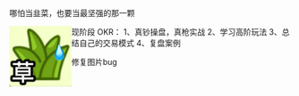 哪怕当韭菜，也要当最坚强的那一颗

<img src = "img\init.png" align="left">



现阶段 OKR：
1、真钞操盘，真枪实战
2、学习高阶玩法
3、总结自己的交易模式
4、复盘案例



修复图片bug

